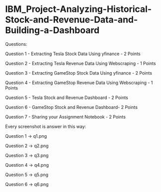# IBM_Project-Analyzing-Historical-Stock-and-Revenue-Data-and-Building-a-Dashboard

Questions:

Question 1 - Extracting Tesla Stock Data Using yfinance - 2 Points

Question 2 - Extracting Tesla Revenue Data Using Webscraping - 1 Points

Question 3 - Extracting GameStop Stock Data Using yfinance - 2 Points

Question 4 - Extracting GameStop Revenue Data Using Webscraping - 1 Points

Question 5 - Tesla Stock and Revenue Dashboard - 2 Points

Question 6 - GameStop Stock and Revenue Dashboard- 2 Points

Question 7 - Sharing your Assignment Notebook - 2 Points



Every screenshot is answer in this way:

Question 1 -> q1.png

Question 2 -> q2.png

Question 3 -> q3.png

Question 4 -> q4.png

Question 5 -> q5.png

Question 6 -> q6.png
